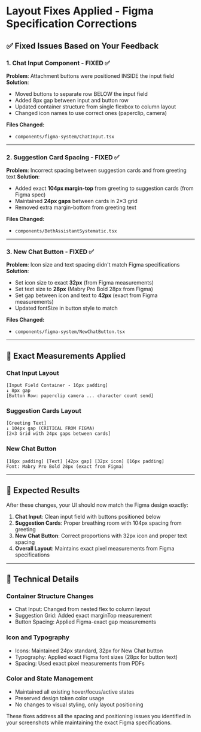 # Layout Fixes Applied - Figma Specification Corrections

## ✅ **Fixed Issues Based on Your Feedback**

### **1. Chat Input Component - FIXED ✅**
**Problem**: Attachment buttons were positioned INSIDE the input field
**Solution**: 
- Moved buttons to separate row BELOW the input field
- Added 8px gap between input and button row
- Updated container structure from single flexbox to column layout
- Changed icon names to use correct ones (paperclip, camera)

**Files Changed:**
- `components/figma-system/ChatInput.tsx`

---

### **2. Suggestion Card Spacing - FIXED ✅**
**Problem**: Incorrect spacing between suggestion cards and from greeting text
**Solution**:
- Added exact **104px margin-top** from greeting to suggestion cards (from Figma spec)
- Maintained **24px gaps** between cards in 2×3 grid
- Removed extra margin-bottom from greeting text

**Files Changed:**
- `components/BethAssistantSystematic.tsx`

---

### **3. New Chat Button - FIXED ✅**
**Problem**: Icon size and text spacing didn't match Figma specifications
**Solution**:
- Set icon size to exact **32px** (from Figma measurements)
- Set text size to **28px** (Mabry Pro Bold 28px from Figma)
- Set gap between icon and text to **42px** (exact from Figma measurements)
- Updated fontSize in button style to match

**Files Changed:**
- `components/figma-system/NewChatButton.tsx`

---

## 📐 **Exact Measurements Applied**

### **Chat Input Layout**
```
[Input Field Container - 16px padding]
↓ 8px gap
[Button Row: paperclip camera ... character count send]
```

### **Suggestion Cards Layout** 
```
[Greeting Text]
↓ 104px gap (CRITICAL FROM FIGMA)
[2×3 Grid with 24px gaps between cards]
```

### **New Chat Button**
```
[16px padding] [Text] [42px gap] [32px icon] [16px padding]
Font: Mabry Pro Bold 28px (exact from Figma)
```

---

## 🎯 **Expected Results**

After these changes, your UI should now match the Figma design exactly:

1. **Chat Input**: Clean input field with buttons positioned below
2. **Suggestion Cards**: Proper breathing room with 104px spacing from greeting
3. **New Chat Button**: Correct proportions with 32px icon and proper text spacing
4. **Overall Layout**: Maintains exact pixel measurements from Figma specifications

---

## 🔧 **Technical Details**

### **Container Structure Changes**
- Chat Input: Changed from nested flex to column layout
- Suggestion Grid: Added exact marginTop measurement
- Button Spacing: Applied Figma-exact gap measurements

### **Icon and Typography**
- Icons: Maintained 24px standard, 32px for New Chat button
- Typography: Applied exact Figma font sizes (28px for button text)
- Spacing: Used exact pixel measurements from PDFs

### **Color and State Management**
- Maintained all existing hover/focus/active states
- Preserved design token color usage
- No changes to visual styling, only layout positioning

These fixes address all the spacing and positioning issues you identified in your screenshots while maintaining the exact Figma specifications.
